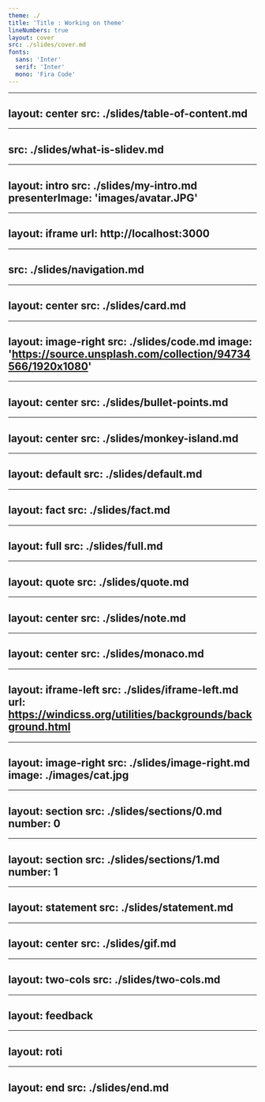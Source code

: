 ```yaml
---
theme: ./
title: 'Title : Working on theme'
lineNumbers: true
layout: cover
src: ./slides/cover.md
fonts: 
  sans: 'Inter'
  serif: 'Inter'
  mono: 'Fira Code'
---
```


---
layout: center
src: ./slides/table-of-content.md
---

---
src: ./slides/what-is-slidev.md
---

---
layout: intro
src: ./slides/my-intro.md
presenterImage: 'images/avatar.JPG'
---

---
layout: iframe
url: http://localhost:3000
---

---
src: ./slides/navigation.md
---

---
layout: center
src: ./slides/card.md
---

---
layout: image-right
src: ./slides/code.md
image: 'https://source.unsplash.com/collection/94734566/1920x1080'
---

---
layout: center
src: ./slides/bullet-points.md
---

---
layout: center
src: ./slides/monkey-island.md
---

---
layout: default
src: ./slides/default.md
---

---
layout: fact
src: ./slides/fact.md
---

---
layout: full
src: ./slides/full.md
---

---
layout: quote
src: ./slides/quote.md
---

---
layout: center
src: ./slides/note.md
---

---
layout: center
src: ./slides/monaco.md
---

---
layout: iframe-left
src: ./slides/iframe-left.md
url: https://windicss.org/utilities/backgrounds/background.html
---

---
layout: image-right
src: ./slides/image-right.md
image: ./images/cat.jpg
---

---
layout: section
src: ./slides/sections/0.md
number: 0
---

---
layout: section
src: ./slides/sections/1.md
number: 1
---

---
layout: statement
src: ./slides/statement.md
---

---
layout: center
src: ./slides/gif.md
---

---
layout: two-cols
src: ./slides/two-cols.md
---

---
layout: feedback
---

---
layout: roti
---

---
layout: end
src: ./slides/end.md
---


